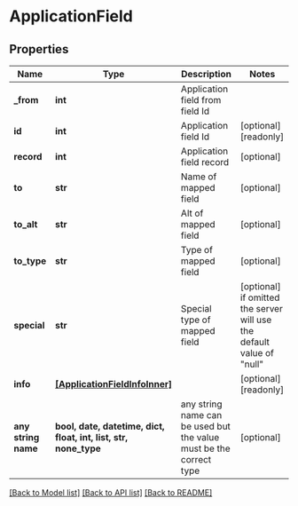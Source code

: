 # ApplicationField


## Properties
Name | Type | Description | Notes
------------ | ------------- | ------------- | -------------
**_from** | **int** | Application field from field Id | 
**id** | **int** | Application field Id | [optional] [readonly] 
**record** | **int** | Application field record | [optional] 
**to** | **str** | Name of mapped field | [optional] 
**to_alt** | **str** | Alt of mapped field | [optional] 
**to_type** | **str** | Type of mapped field | [optional] 
**special** | **str** | Special type of mapped field | [optional]  if omitted the server will use the default value of "null"
**info** | [**[ApplicationFieldInfoInner]**](ApplicationFieldInfoInner.md) |  | [optional] [readonly] 
**any string name** | **bool, date, datetime, dict, float, int, list, str, none_type** | any string name can be used but the value must be the correct type | [optional]

[[Back to Model list]](../README.md#documentation-for-models) [[Back to API list]](../README.md#documentation-for-api-endpoints) [[Back to README]](../README.md)


